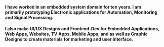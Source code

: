 #### I have worked in an embedded system domain for ten years. I am primarily prototyping **Electronic applications** for Automation, Monitoring and Signal Processing.

#### I also make **UI/UX Designs** and **Frontend-Dev** for Embedded Applications, Web Apps, Websites, TV Apps, Mobile Apps, and as well as Graphic Designs to create materials for marketing and user interface.
